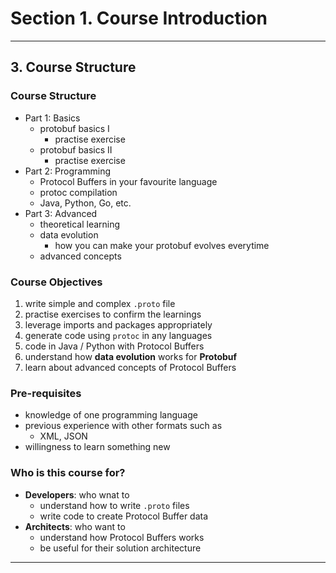 # Section 1. Course Introduction

---

## 3. Course Structure

### Course Structure

* Part 1: Basics
  * protobuf basics I
    * practise exercise
  * protobuf basics II
    * practise exercise
* Part 2: Programming
  * Protocol Buffers in your favourite language
  * protoc compilation
  * Java, Python, Go, etc.
* Part 3: Advanced
  * theoretical learning
  * data evolution
    * how you can make your protobuf evolves everytime
  * advanced concepts

### Course Objectives

1. write simple and complex `.proto` file
2. practise exercises to confirm the learnings
3. leverage imports and packages appropriately
4. generate code using `protoc` in any languages
5. code in Java / Python with Protocol Buffers
6. understand how **data evolution** works for **Protobuf**
7. learn about advanced concepts of Protocol Buffers

### Pre-requisites

* knowledge of one programming language
* previous experience with other formats such as
  * XML, JSON
* willingness to learn something new

### Who is this course for?

* **Developers**: who wnat to
  * understand how to write `.proto` files
  * write code to create Protocol Buffer data
* **Architects**: who want to
  * understand how Protocol Buffers works
  * be useful for their solution architecture

---

